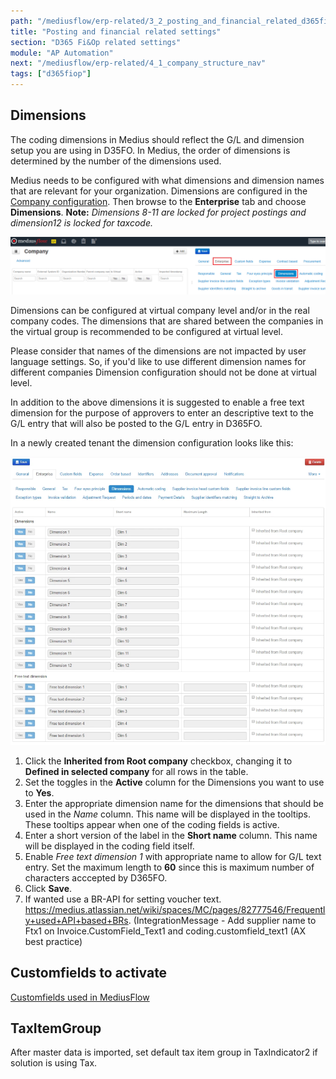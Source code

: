 ```yaml
---
path: "/mediusflow/erp-related/3_2_posting_and_financial_related_d365fiop"
title: "Posting and financial related settings"
section: "D365 Fi&Op related settings"
module: "AP Automation"
next: "/mediusflow/erp-related/4_1_company_structure_nav"
tags: ["d365fiop"]
---
```

## Dimensions

The coding dimensions in Medius should reflect the G/L and dimension setup you are using in D35FO. In Medius, the order of dimensions is determined by the number of the dimensions used.

Medius needs to be configured with what dimensions and dimension names that are relevant for your organization. 
Dimensions are configured in the [Company configuration](https://cloud.mediusflow.com/$TenantNameQA/#/Administration/Medius.Core.Entities.Company/). Then browse to the **Enterprise** tab and choose **Dimensions**.
**Note:** *Dimensions 8-11 are locked for project postings and dimension12 is locked for taxcode.*

![](./images/BrowseToDimensions.png)

Dimensions can be configured at virtual company level and/or in the real company codes. The dimensions that are shared between the companies in the virtual group is recommended to be configured at virtual level. 

Please consider that names of the dimensions are not impacted by user language settings. So, if you'd like to use different dimension names for different companies Dimension configuration should not be done at virtual level.

In addition to the above dimensions it is suggested to enable a free text dimension for the purpose of approvers to enter an descriptive text to the G/L entry that will also be posted to the G/L entry in D365FO.

In a newly created tenant the dimension configuration looks like this:

![](./images/DimensionsDefaultSetup.png)

1. Click the **Inherited from Root company** checkbox, changing it to **Defined in selected company** for all rows in the table.
2. Set the toggles in the **Active** column for the Dimensions you want to use to **Yes**.
3. Enter the appropriate dimension name for the dimensions that should be used in the *Name* column. This name will be displayed in the tooltips. These tooltips appear when one of the coding fields is active. 
4. Enter a short version of the label in the **Short name** column. This name will be displayed in the coding field itself.
5. Enable *Free text dimension 1* with appropriate name to allow for G/L text entry. Set the maximum length to **60** since this is maximum number of characters acccepted by D365FO. 
6. Click **Save**.
7. If wanted use a BR-API for setting voucher text. https://medius.atlassian.net/wiki/spaces/MC/pages/82777546/Frequently+used+API+based+BRs. (IntegrationMessage - Add supplier name to Ftx1 on Invoice.CustomField_Text1 and coding.customfield_text1 (AX best practice)

## Customfields to activate
[Customfields used in MediusFlow](https://medius.atlassian.net/wiki/spaces/MFP/pages/82780692/AX+Custom+Fields+Used)

## TaxItemGroup
After master data is imported, set default tax item group in TaxIndicator2 if solution is using Tax.
